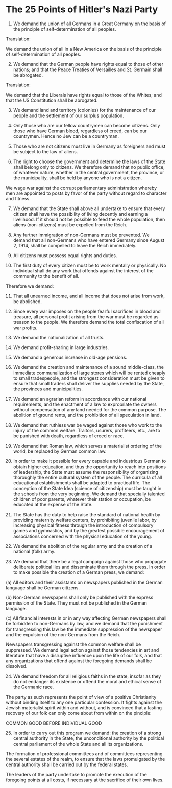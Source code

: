 

# The 25 Points of Hitler's Nazi Party

1. We demand the union of all Germans in a Great Germany on the basis of the principle of self-determination of all peoples.

Translation:

We demand the union of all  in a New America on the basis of the principle of self-determination of all peoples.

2. We demand that the German people have rights equal to those of other nations; and that the Peace Treaties of Versailles and St. Germain shall be abrogated.

Translation:

We demand that the Liberals have rights equal to those of the Whites; and that the US Constitution shall be abrogated.

3. We demand land and territory (colonies) for the maintenance of our people and the settlement of our surplus population.

4. Only those who are our fellow countrymen can become citizens. Only those who have German blood, regardless of creed, can be our countrymen. Hence no Jew can be a countryman.

5. Those who are not citizens must live in Germany as foreigners and must be subject to the law of aliens.

6. The right to choose the government and determine the laws of the State shall belong only to citizens. We therefore demand that no public office, of whatever nature, whether in the central government, the province, or the municipality, shall be held by anyone who is not a citizen.

We wage war against the corrupt parliamentary administration whereby men are appointed to posts by favor of the party without regard to character and fitness.

7. We demand that the State shall above all undertake to ensure that every citizen shall have the possibility of living decently and earning a livelihood. If it should not be possible to feed the whole population, then aliens (non-citizens) must be expelled from the Reich.

8. Any further immigration of non-Germans must be prevented. We demand that all non-Germans who have entered Germany since August 2, 1914, shall be compelled to leave the Reich immediately.

9. All citizens must possess equal rights and duties.

10. The first duty of every citizen must be to work mentally or physically. No individual shall do any work that offends against the interest of the community to the benefit of all.

  Therefore we demand:

11. That all unearned income, and all income that does not arise from work, be abolished.

12. Since every war imposes on the people fearful sacrifices in blood and treasure, all personal profit arising from the war must be regarded as treason to the people. We therefore demand the total confiscation of all war profits.

13. We demand the nationalization of all trusts.

14. We demand profit-sharing in large industries.

15. We demand a generous increase in old-age pensions.

16. We demand the creation and maintenance of a sound middle-class, the immediate communalization of large stores which will be rented cheaply to small tradespeople, and the strongest consideration must be given to ensure that small traders shall deliver the supplies needed by the State, the provinces and municipalities.

17. We demand an agrarian reform in accordance with our national requirements, and the enactment of a law to expropriate the owners without compensation of any land needed for the common purpose. The abolition of ground rents, and the prohibition of all speculation in land.

18. We demand that ruthless war be waged against those who work to the injury of the common welfare. Traitors, usurers, profiteers, etc., are to be punished with death, regardless of creed or race.

19. We demand that Roman law, which serves a materialist ordering of the world, be replaced by German common law.

20. In order to make it possible for every capable and industrious German to obtain higher education, and thus the opportunity to reach into positions of leadership, the State must assume the responsibility of organizing thoroughly the entire cultural system of the people. The curricula of all educational establishments shall be adapted to practical life. The conception of the State Idea (science of citizenship) must be taught in the schools from the very beginning. We demand that specially talented children of poor parents, whatever their station or occupation, be educated at the expense of the State.

21. The State has the duty to help raise the standard of national health by providing maternity welfare centers, by prohibiting juvenile labor, by increasing physical fitness through the introduction of compulsory games and gymnastics, and by the greatest possible encouragement of associations concerned with the physical education of the young.

22. We demand the abolition of the regular army and the creation of a national (folk) army.

23. We demand that there be a legal campaign against those who propagate deliberate political lies and disseminate them through the press. In order to make possible the creation of a German press, we demand:

(a) All editors and their assistants on newspapers published in the German language shall be German citizens.

(b) Non-German newspapers shall only be published with the express permission of the State. They must not be published in the German language.

(c) All financial interests in or in any way affecting German newspapers shall be forbidden to non-Germans by law, and we demand that the punishment for transgressing this law be the immediate suppression of the newspaper and the expulsion of the non-Germans from the Reich.

Newspapers transgressing against the common welfare shall be suppressed. We demand legal action against those tendencies in art and literature that have a disruptive influence upon the life of our folk, and that any organizations that offend against the foregoing demands shall be dissolved.

24. We demand freedom for all religious faiths in the state, insofar as they do not endanger its existence or offend the moral and ethical sense of the Germanic race.

The party as such represents the point of view of a positive Christianity without binding itself to any one particular confession. It fights against the Jewish materialist spirit within and without, and is convinced that a lasting recovery of our folk can only come about from within on the pinciple:

COMMON GOOD BEFORE INDIVIDUAL GOOD

25. In order to carry out this program we demand: the creation of a strong central authority in the State, the unconditional authority by the political central parliament of the whole State and all its organizations.

The formation of professional committees and of committees representing the several estates of the realm, to ensure that the laws promulgated by the central authority shall be carried out by the federal states.

The leaders of the party undertake to promote the execution of the foregoing points at all costs, if necessary at the sacrifice of their own lives.


